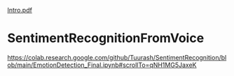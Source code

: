 
[Intro.pdf](http://USERNAME.github.io/REPONAME/docs/Intro.pdf)

# SentimentRecognitionFromVoice
https://colab.research.google.com/github/Tuurash/SentimentRecognition/blob/main/EmotionDetection_Final.ipynb#scrollTo=qNH1MG5JaxeK
